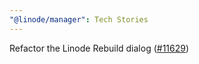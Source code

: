 ```yaml
---
"@linode/manager": Tech Stories
---
```


Refactor the Linode Rebuild dialog ([#11629](https://github.com/linode/manager/pull/11629))

